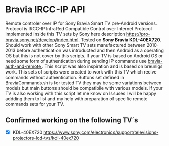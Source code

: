 # Bravia IRCC-IP API



Remote controler over IP for Sony Bravia Smart TV pre-Android versions. Protocol is IRCC-IP InfraRed Compatible Control over Internet Protocol implemented inside this TV sets by Sony here description https://pro-bravia.sony.net/develop/index.html. Tested on <B>Sony Bravia KDL-40EX720</B>. Should work with other Sony Smart TV sets manufactured between 2010-2013 before authentication was introducted and then Android as a operating OS but this is not cover by this scripts. If your TV is based on Android OS or need some form of authentication during sending IP commands use [
bravia-auth-and-remote ](https://github.com/breunigs/bravia-auth-and-remote). This script was also inspiration and is based on breunigs work.
 This sets of scripts were created to work with this TV which recive commands without authentication. Buttons set defined in BraviaCommands.sh is for tested TV they may be some variations between models but main buttons should be compatibile with various models. If your TV is also working with this script let me know on Issuses I will be happy addding them to list and my help with preparation of specific remote commands sets for your TV.

## Confirmed working on the following TV´s
- [x] KDL-40EX720 https://www.sony.com/electronics/support/televisions-projectors-lcd-tvs/kdl-40ex720

